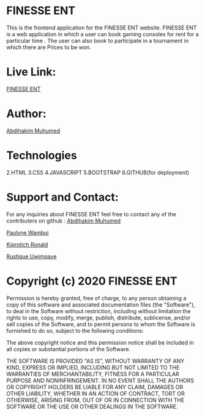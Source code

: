 # FINESSE ENT
This is the frontend application for the FINESSE ENT website.
FINESSE ENT is a web application in which a user can book gaming consoles for rent for a particular time . The user can also book to participate in a tournament in which there are Prices to be won.

# Live Link:

[FINESSE ENT](https://pwambui2020.github.io/playstation-frontend/)

#  Author: 
[Abdihakim Muhumed](https://github.com/Abdihakim-muhumed)

# Technologies
 2.HTML
 3.CSS
 4.JAVASCRIPT
 5.BOOTSTRAP
 6.GITHUB(for deployment)

# Support and Contact:
For any inquiries about FINESSE ENT feel free to contact any of the contributers on github :
[Abdihakim Muhumed](https://github.com/Abdihakim-muhumed)

[Paulyne Wambui](https://github.com/pwambui2020)

[Kiprotich Ronald](https://github.com/RonaldKiprotich)


[Rustique Uwimpaye](https://github.com/Rustique-Uwimpaye)



# Copyright (c) 2020 FINESSE ENT

 Permission is hereby granted, free of charge, to any person obtaining a copy of this software and associated documentation files (the "Software"), to deal in the Software without restriction, including without limitation the rights to use, copy, modify, merge, publish, distribute, sublicense, and/or sell copies of the Software, and to permit persons to whom the Software is furnished to do so, subject to the following conditions:

The above copyright notice and this permission notice shall be included in all copies or substantial portions of the Software.

THE SOFTWARE IS PROVIDED "AS IS", WITHOUT WARRANTY OF ANY KIND, EXPRESS OR IMPLIED, INCLUDING BUT NOT LIMITED TO THE WARRANTIES OF MERCHANTABILITY, FITNESS FOR A PARTICULAR PURPOSE AND NONINFRINGEMENT. IN NO EVENT SHALL THE AUTHORS OR COPYRIGHT HOLDERS BE LIABLE FOR ANY CLAIM, DAMAGES OR OTHER LIABILITY, WHETHER IN AN ACTION OF CONTRACT, TORT OR OTHERWISE, ARISING FROM, OUT OF OR IN CONNECTION WITH THE SOFTWARE OR THE USE OR OTHER DEALINGS IN THE SOFTWARE.
